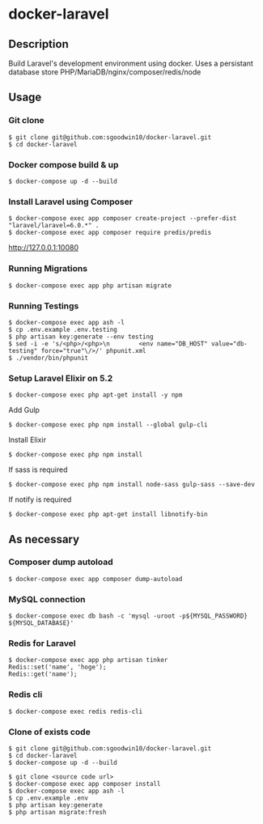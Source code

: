 # docker-laravel

## Description

Build Laravel's development environment using docker.
Uses a persistant database store
PHP/MariaDB/nginx/composer/redis/node

## Usage

### Git clone

```
$ git clone git@github.com:sgoodwin10/docker-laravel.git
$ cd docker-laravel
```

### Docker compose build & up

```
$ docker-compose up -d --build
```

### Install Laravel using Composer

```
$ docker-compose exec app composer create-project --prefer-dist "laravel/laravel=6.0.*" .
$ docker-compose exec app composer require predis/predis
```

http://127.0.0.1:10080

### Running Migrations

```
$ docker-compose exec app php artisan migrate
```

### Running Testings

```
$ docker-compose exec app ash -l
$ cp .env.example .env.testing
$ php artisan key:generate --env testing
$ sed -i -e 's/<php>/<php>\n        <env name="DB_HOST" value="db-testing" force="true"\/>/' phpunit.xml
$ ./vendor/bin/phpunit
```

### Setup Laravel Elixir on 5.2

```
$ docker-compose exec php apt-get install -y npm
```
Add Gulp
```
$ docker-compose exec php npm install --global gulp-cli
```
Install Elixir
```
$ docker-compose exec php npm install
```
If sass is required
```
$ docker-compose exec php npm install node-sass gulp-sass --save-dev
```
If notify is required
```
$ docker-compose exec php apt-get install libnotify-bin
```

## As necessary

### Composer dump autoload

```
$ docker-compose exec app composer dump-autoload
```

### MySQL connection

```
$ docker-compose exec db bash -c 'mysql -uroot -p${MYSQL_PASSWORD} ${MYSQL_DATABASE}'
```

### Redis for Laravel

```
$ docker-compose exec app php artisan tinker
Redis::set('name', 'hoge');
Redis::get('name');
```

### Redis cli

```
$ docker-compose exec redis redis-cli
```


### Clone of exists code

```
$ git clone git@github.com:sgoodwin10/docker-laravel.git
$ cd docker-laravel
$ docker-compose up -d --build

$ git clone <source code url>
$ docker-compose exec app composer install
$ docker-compose exec app ash -l
$ cp .env.example .env
$ php artisan key:generate
$ php artisan migrate:fresh
```
